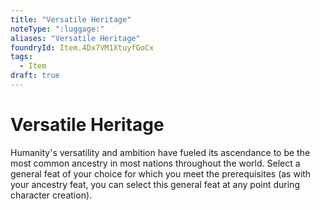 ```yaml
---
title: "Versatile Heritage"
noteType: ":luggage:"
aliases: "Versatile Heritage"
foundryId: Item.4Dx7VM1XtuyfGoCx
tags:
  - Item
draft: true
---
```


# Versatile Heritage

Humanity's versatility and ambition have fueled its ascendance to be the most common ancestry in most nations throughout the world. Select a general feat of your choice for which you meet the prerequisites (as with your ancestry feat, you can select this general feat at any point during character creation).

